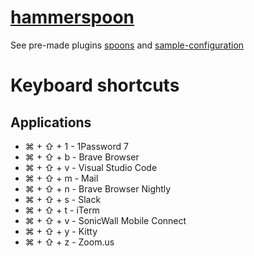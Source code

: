 # [hammerspoon](https://github.com/Hammerspoon/hammerspoon)

See pre-made plugins [spoons](http://www.hammerspoon.org/go/#spoons) and [sample-configuration](https://github.com/Hammerspoon/hammerspoon/wiki/Sample-Configurations)

# Keyboard shortcuts

## Applications
* ⌘ + ⇧ + 1 - 1Password 7
* ⌘ + ⇧ + b - Brave Browser
* ⌘ + ⇧ + v - Visual Studio Code
* ⌘ + ⇧ + m - Mail
* ⌘ + ⇧ + n - Brave Browser Nightly
* ⌘ + ⇧ + s - Slack
* ⌘ + ⇧ + t - iTerm
* ⌘ + ⇧ + v - SonicWall Mobile Connect
* ⌘ + ⇧ + y - Kitty
* ⌘ + ⇧ + z - Zoom.us
